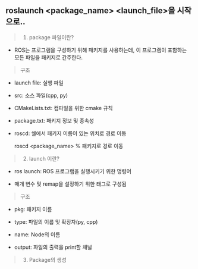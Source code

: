 ## roslaunch <package_name> <launch_file>을 시작으로..

>1. package 파일이란?

- ROS는 프로그램을 구성하기 위해 패키지를 사용하는데, 이 프로그램이 포함하는 모든 파일을 패키지로 간주한다.


>구조

- launch file: 실행 파일

- src: 소스 파일(cpp, py)

- CMakeLists.txt: 컴파일을 위한 cmake 규칙

- package.txt: 패키지 정보 및 종속성

- roscd: 쉘에서 패키지 이름이 있는 위치로 경로 이동

    roscd <package_name> % 패키지로 경로 이동


>2. launch 이란? 

- ros launch: ROS 프로그램을 실행시키기 위한 명령어

- 매개 변수 및 remap을 설정하기 위한 태그로 구성됨

>구조

- pkg: 패키지 이름

- type: 파일의 이름 및 확장자(py, cpp)

- name: Node의 이름

- output: 파일의 출력을 print할 채널



>3. Package의 생성
